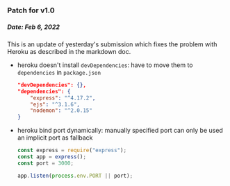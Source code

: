### Patch for v1.0

##### Date: Feb 6, 2022

This is an update of yesterday's submission which fixes the problem with Heroku as described in the markdown doc.

- heroku doesn't install `devDependencies`: have to move them to `dependencies` in `package.json`
  ```json
  "devDependencies": {},
  "dependencies": {
      "express": "^4.17.2",
      "ejs": "^3.1.6",
      "nodemon": "^2.0.15"
  }
  ```
- heroku bind port dynamically: manually specified port can only be used an implicit port as fallback
  ```javascript
  const express = require("express");
  const app = express();
  const port = 3000;

  app.listen(process.env.PORT || port);
  ```
